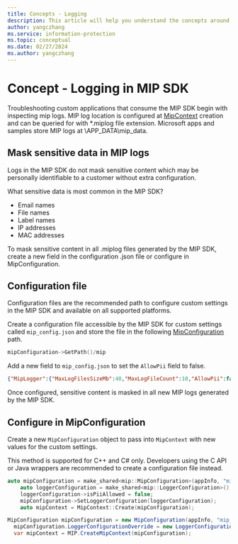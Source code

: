 ```yaml
---
title: Concepts - Logging
description: This article will help you understand the concepts around logging in MIP SDK.
author: yangczhang
ms.service: information-protection
ms.topic: conceptual
ms.date: 02/27/2024
ms.author: yangczhang
---
```


# Concept - Logging in MIP SDK
Troubleshooting custom applications that consume the MIP SDK begin with inspecting mip logs. MIP log location is configured at [MipContext](/information-protection/develop/concept-mipcontext#mipcontext) creation and can be queried for with *.miplog file extension.
Microsoft apps and samples store MIP logs at <application path>\APP_DATA\mip_data.

## Mask sensitive data in MIP logs
Logs in the MIP SDK do not mask sensitive content which may be personally identifiable to a customer without extra configuration. 

What sensitive data is most common in the MIP SDK?
- Email names
- File names
- Label names
- IP addresses
- MAC addresses

To mask sensitive content in all .miplog files generated by the MIP SDK, create a new field in the configuration .json file or configure in MipConfiguration.

## Configuration file
Configuration files are the recommended path to configure custom settings in the MIP SDK and available on all supported platforms.

Create a configuration file accessible by the MIP SDK for custom settings called `mip_config.json` and store the file in the following [MipConfiguration](/information-protection/develop/concept-mipcontext?branch=main#creating-mipconfiguration) path.
```cpp
mipConfiguration->GetPath()/mip
```
Add a new field to `mip_config.json` to set the `AllowPii` field to false.

```json
{"MipLogger":{"MaxLogFilesSizeMb":40,"MaxLogFileCount":10,"AllowPii":false}}
```
Once configured, sensitive content is masked in all new MIP logs generated by the MIP SDK.

## Configure in MipConfiguration
Create a new `MipConfiguration` object to pass into `MipContext` with new values for the custom settings.

This method is supported for C++ and C# only. Developers using the C API or Java wrappers are recommended to create a configuration file instead.
```cpp
auto mipConfiguration = make_shared<mip::MipConfiguration>(appInfo, "mip_data", mip::LogLevel::Trace, false);
    auto loggerConfiguration = make_shared<mip::LoggerConfiguration>();
    loggerConfiguration->isPiiAllowed = false;
    mipConfiguration->SetLoggerConfiguration(loggerConfiguration);
    auto mipContext = MipContext::Create(mipConfiguration);
```
```csharp
MipConfiguration mipConfiguration = new MipConfiguration(appInfo, "mip_data", LogLevel.Trace, false);
  mipConfiguration.LoggerConfigurationOverride = new LoggerConfiguration(10, 40, false);
  var mipContext = MIP.CreateMipContext(mipConfiguration);
```
